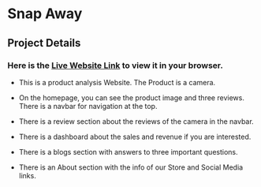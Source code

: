 # Snap Away

## Project Details

### Here is the [Live Website Link](https://snap-away-862c61.netlify.app/) to view it in your browser.

* This is a product analysis Website. The Product is a camera.

* On the homepage, you can see the product image and three reviews. There is a navbar for navigation at the top.

* There is a review section about the reviews of the camera in the navbar.

* There is a dashboard about the sales and revenue if you are interested.

* There is a blogs section with answers to three important questions.

* There is an About section with the info of our Store and Social Media links.